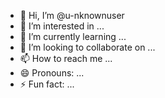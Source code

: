 - 👋 Hi, I’m @u-nknownuser
- 👀 I’m interested in ...
- 🌱 I’m currently learning ...
- 💞️ I’m looking to collaborate on ...
- 📫 How to reach me ...
- 😄 Pronouns: ...
- ⚡ Fun fact: ...

<!---
u-nknownuser/u-nknownuser is a ✨ special ✨ repository because its `README.md` (this file) appears on your GitHub profile.
You can click the Preview link to take a look at your changes.
--->
